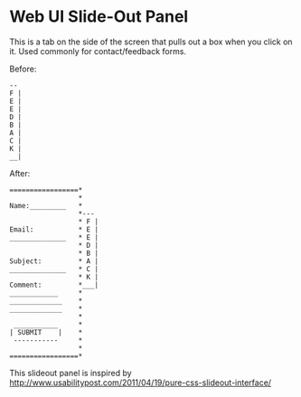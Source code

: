# Web UI Slide-Out Panel

This is a tab on the side of the screen that pulls out a box when you
click on it.  Used commonly for contact/feedback forms.

Before:

    -- 
    F |
    E |
    E |
    D |
    B |
    A |
    C |
    K |
    __|

After:

    =================*
                     *
    Name:_________   *
                     *--- 
                     * F |
    Email:           * E |
    ______________   * E |
                     * D |
                     * B |
    Subject:         * A |
    ______________   * C |
                     * K |
    Comment:         *___|
    ____________     *
    _____________    *
    _____________    *
                     *
     ___________     *
    | SUBMIT    |    *
     -----------     *
                     *
    =================*


This slideout panel is inspired by http://www.usabilitypost.com/2011/04/19/pure-css-slideout-interface/
